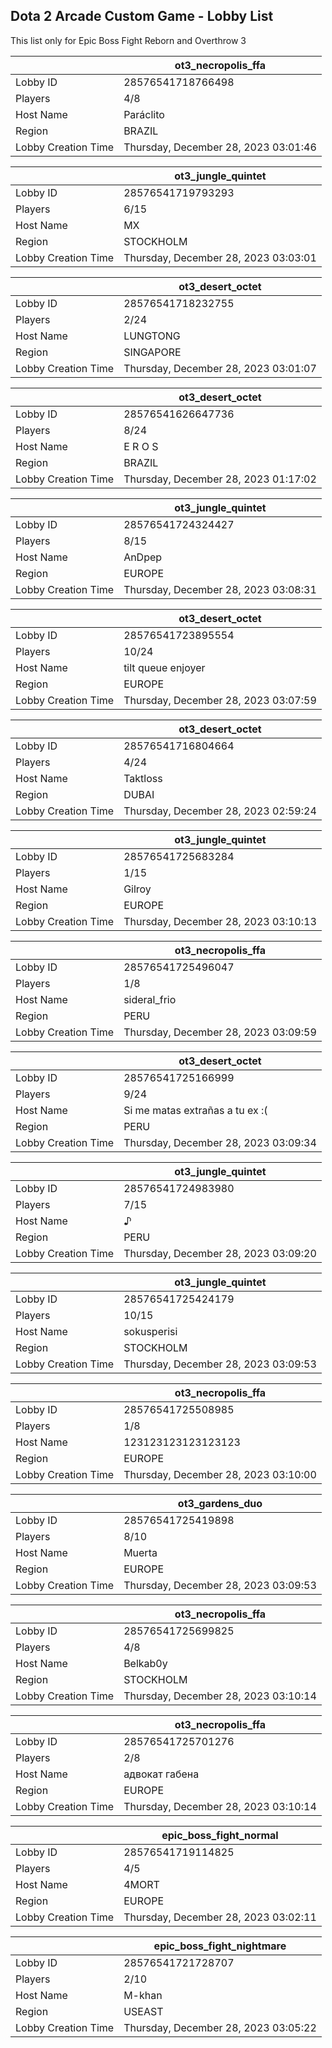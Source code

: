 ## Dota 2 Arcade Custom Game - Lobby List

This list only for Epic Boss Fight Reborn and Overthrow 3

|  | ot3_necropolis_ffa |
| ------ | ------ |
| Lobby ID | 28576541718766498 |
| Players | 4/8 |
| Host Name | Paráclito |
| Region | BRAZIL |
| Lobby Creation Time | Thursday, December 28, 2023 03:01:46 |


|  | ot3_jungle_quintet |
| ------ | ------ |
| Lobby ID | 28576541719793293 |
| Players | 6/15 |
| Host Name | MX |
| Region | STOCKHOLM |
| Lobby Creation Time | Thursday, December 28, 2023 03:03:01 |


|  | ot3_desert_octet |
| ------ | ------ |
| Lobby ID | 28576541718232755 |
| Players | 2/24 |
| Host Name | LUNGTONG |
| Region | SINGAPORE |
| Lobby Creation Time | Thursday, December 28, 2023 03:01:07 |


|  | ot3_desert_octet |
| ------ | ------ |
| Lobby ID | 28576541626647736 |
| Players | 8/24 |
| Host Name | E R O S |
| Region | BRAZIL |
| Lobby Creation Time | Thursday, December 28, 2023 01:17:02 |


|  | ot3_jungle_quintet |
| ------ | ------ |
| Lobby ID | 28576541724324427 |
| Players | 8/15 |
| Host Name | AnDpep |
| Region | EUROPE |
| Lobby Creation Time | Thursday, December 28, 2023 03:08:31 |


|  | ot3_desert_octet |
| ------ | ------ |
| Lobby ID | 28576541723895554 |
| Players | 10/24 |
| Host Name | tilt queue enjoyer |
| Region | EUROPE |
| Lobby Creation Time | Thursday, December 28, 2023 03:07:59 |


|  | ot3_desert_octet |
| ------ | ------ |
| Lobby ID | 28576541716804664 |
| Players | 4/24 |
| Host Name | Taktloss |
| Region | DUBAI |
| Lobby Creation Time | Thursday, December 28, 2023 02:59:24 |


|  | ot3_jungle_quintet |
| ------ | ------ |
| Lobby ID | 28576541725683284 |
| Players | 1/15 |
| Host Name | Gilroy |
| Region | EUROPE |
| Lobby Creation Time | Thursday, December 28, 2023 03:10:13 |


|  | ot3_necropolis_ffa |
| ------ | ------ |
| Lobby ID | 28576541725496047 |
| Players | 1/8 |
| Host Name | sideral_frio |
| Region | PERU |
| Lobby Creation Time | Thursday, December 28, 2023 03:09:59 |


|  | ot3_desert_octet |
| ------ | ------ |
| Lobby ID | 28576541725166999 |
| Players | 9/24 |
| Host Name | Si me matas extrañas a tu ex :( |
| Region | PERU |
| Lobby Creation Time | Thursday, December 28, 2023 03:09:34 |


|  | ot3_jungle_quintet |
| ------ | ------ |
| Lobby ID | 28576541724983980 |
| Players | 7/15 |
| Host Name | ♪ |
| Region | PERU |
| Lobby Creation Time | Thursday, December 28, 2023 03:09:20 |


|  | ot3_jungle_quintet |
| ------ | ------ |
| Lobby ID | 28576541725424179 |
| Players | 10/15 |
| Host Name | sokusperisi |
| Region | STOCKHOLM |
| Lobby Creation Time | Thursday, December 28, 2023 03:09:53 |


|  | ot3_necropolis_ffa |
| ------ | ------ |
| Lobby ID | 28576541725508985 |
| Players | 1/8 |
| Host Name | 123123123123123123 |
| Region | EUROPE |
| Lobby Creation Time | Thursday, December 28, 2023 03:10:00 |


|  | ot3_gardens_duo |
| ------ | ------ |
| Lobby ID | 28576541725419898 |
| Players | 8/10 |
| Host Name | Muerta |
| Region | EUROPE |
| Lobby Creation Time | Thursday, December 28, 2023 03:09:53 |


|  | ot3_necropolis_ffa |
| ------ | ------ |
| Lobby ID | 28576541725699825 |
| Players | 4/8 |
| Host Name | Belkab0y |
| Region | STOCKHOLM |
| Lobby Creation Time | Thursday, December 28, 2023 03:10:14 |


|  | ot3_necropolis_ffa |
| ------ | ------ |
| Lobby ID | 28576541725701276 |
| Players | 2/8 |
| Host Name | адвокат габена |
| Region | EUROPE |
| Lobby Creation Time | Thursday, December 28, 2023 03:10:14 |


|  | epic_boss_fight_normal |
| ------ | ------ |
| Lobby ID | 28576541719114825 |
| Players | 4/5 |
| Host Name | 4MORT |
| Region | EUROPE |
| Lobby Creation Time | Thursday, December 28, 2023 03:02:11 |


|  | epic_boss_fight_nightmare |
| ------ | ------ |
| Lobby ID | 28576541721728707 |
| Players | 2/10 |
| Host Name | M-khan |
| Region | USEAST |
| Lobby Creation Time | Thursday, December 28, 2023 03:05:22 |


